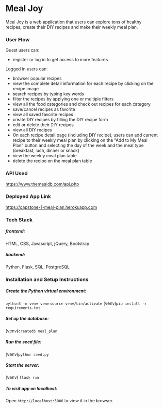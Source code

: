 # Meal Joy
Meal Joy is a web application that users can explore tons of healthy recipes, create their DIY recipes and make their weekly meal plan.

### User Flow
Guest users can:
- register or log in to get access to more features

Logged in users can: 
- browser popular recipes
- view the complete detail information for each recipe by clicking on the recipe image
- search recipes by typing key words
- filter the recipes by applying one or multiple filters
- view all the food categories and check out recipes for each category
- save/cancel recipes as favorite
- view all saved favorite recipes
- create DIY recipes by filling the DIY recipe form
- edit or delete their DIY recipes
- view all DIY recipes
- On each recipe detail page (including DIY recipe), users can add current recipe to their weekly meal plan by clicking on the "Add to My Meal Plan" button and selecting the day of the week and the meal type (breakfast, luch, dinner or snack) 
- view the weekly meal plan table
- delete the recipe on the meal plan table

### API Used
https://www.themealdb.com/api.php

### Deployed App Link
https://capstone-1-meal-plan.herokuapp.com

### Tech Stack

##### frontend: 
HTML, CSS, Javascript, jQuery, Bootstrap

##### backend: 
Python, Flask, SQL, PostgreSQL

### Installation and Setup Instructions

##### Create the Python virtual environment:
 `python3 -m venv venv`
 `source venv/bin/activate`
 (venv)`pip install -r requirements.txt`

##### Set up the database:
 (venv)`createdb meal_plan`

##### Run the seed file:
 (venv)`python seed.py`

##### Start the server:
 (venv) `flask run`

##### To visit app on localhost:
Open `http://localhost:5000` to view it in the browser.
